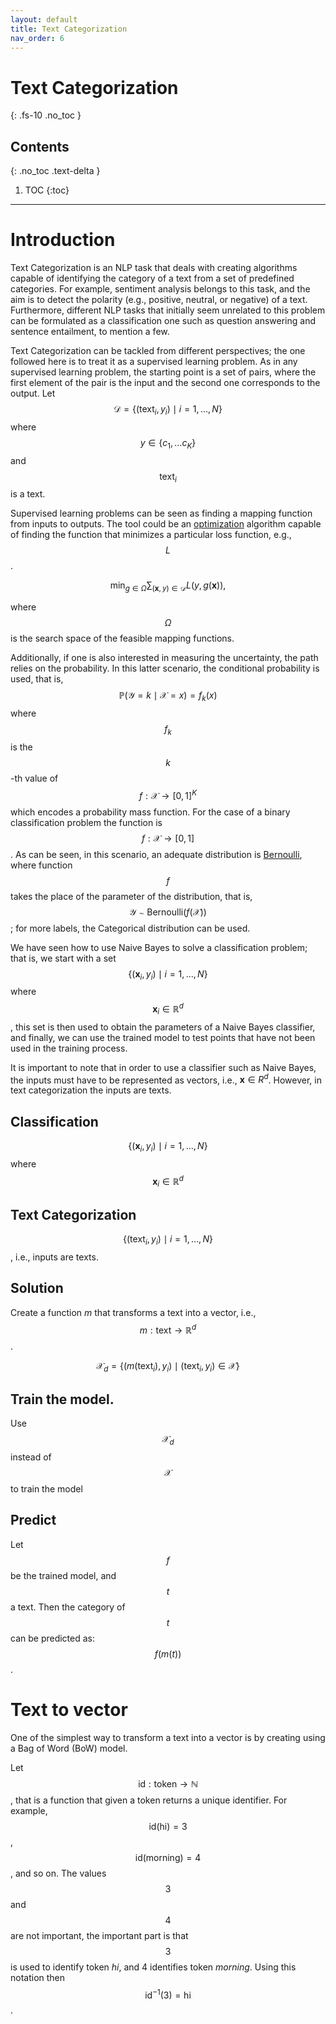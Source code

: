 ```yaml
---
layout: default
title: Text Categorization
nav_order: 6
---
```


# Text Categorization
{: .fs-10 .no_toc }

## Contents
{: .no_toc .text-delta }

1. TOC
{:toc}

---

# Introduction

Text Categorization is an NLP task that deals with creating algorithms capable of identifying the category of a text from a set of predefined categories. For example, sentiment analysis belongs to this task, and the aim is to detect the polarity (e.g., positive, neutral, or negative) of a text. Furthermore, different NLP tasks that initially seem unrelated to this problem can be formulated as a classification one such as question answering and sentence entailment, to mention a few. 

Text Categorization can be tackled from different perspectives; the one followed here is to treat it as a supervised learning problem. As in any supervised learning problem, the starting point is a set of pairs, where the first element of the pair is the input and the second one corresponds to the output. Let $$\mathcal D = \{(\text{text}_i, y_i) \mid i=1,\ldots, N\}$$ where $$y \in \{c_1, \ldots c_K\}$$ and $$\text{text}_i$$ is a text. 

Supervised learning problems can be seen as finding a mapping function from inputs to outputs. The tool could be an [optimization](/NLP-Course/topics/02Vocabulary/#sec:optimization) algorithm capable of finding the function that minimizes a particular loss function, e.g., $$L$$. 

$$\min_{g \in \Omega} \sum_{(\mathbf x, y) \in \mathcal D} L(y, g(\mathbf x)),$$

where $$\Omega$$ is the search space of the feasible mapping functions.

Additionally, if one is also interested in measuring the uncertainty, the path relies on the probability. In this latter scenario, the conditional probability is used, that is, $$\mathbb P(\mathcal Y=k \mid \mathcal X=x)=f_k(x)$$ where $$f_k$$ is the $$k$$-th value of $$f: \mathcal X \rightarrow [0, 1]^K$$ which encodes a probability mass function. For the case of a binary classification problem the function is $$f: \mathcal X \rightarrow [0, 1]$$. As can be seen, in this scenario, an adequate distribution is [Bernoulli](/NLP-Course/topics/03Collocations/#sec:bernoulli), where function $$f$$ takes the place of the parameter of the distribution, that is, $$\mathcal Y \sim \textsf{Bernoulli}(f(\mathcal X))$$; for more labels, the Categorical distribution can be used. 

We have seen how to use Naive Bayes to solve a classification problem; that is, we start with a set $$\{(\mathbf x_i, y_i) \mid i=1, \ldots, N\}$$ where $$\mathbf x_i \in \mathbb R^d$$, this set is then used to obtain the parameters of a Naive Bayes classifier, and finally, we can use the trained model to test points that have not been used in the training process.

It is important to note that in order to use a classifier such as Naive Bayes, the inputs must have to be represented as vectors, i.e., $\mathbf x \in R^d$. However, in text categorization the inputs are texts.

## Classification

$$\{(\mathbf x_i, y_i) \mid i=1, \ldots, N\}$$ 
where $$\mathbf x_i \in \mathbb R^d$$

## Text Categorization

$$\{(\text{text}_i, y_i) \mid i=1,\ldots, N\}$$
, i.e., inputs are texts.

## Solution

Create a function $m$ that transforms a text into a vector, i.e., $$m: \text{text} \rightarrow \mathbb R^d$$.

$$\mathcal X_d = \{(m(\text{text}_i), y_i) \mid (\text{text}_i, y_i) \in \mathcal X\}$$

## Train the model.

Use $$\mathcal X_d$$ instead of $$\mathcal X$$ to train the model

## Predict

Let $$f$$ be the trained model, and $$t$$ a text. Then the category of $$t$$ can be predicted as: $$f(m(t))$$.

# Text to vector

One of the simplest way to transform a text into a vector is by creating using a Bag of Word (BoW) model.

Let $$\textsf{id}: \text{token} \rightarrow \mathbb N$$, that is a function that given a token returns a unique identifier. For example, $$\textsf{id}(\text{hi})=3$$, $$\textsf{id}(\text{morning})=4$$, and so on. The values $$3$$ and $$4$$ are not important, the important part is that $$3$$ is used to identify token _hi_, and $4$ identifies token _morning_. Using this notation then $$\textsf{id}^{-1}(3)=\text{hi}$$.